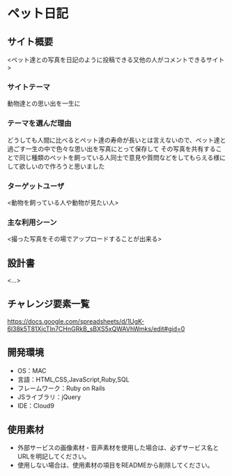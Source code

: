 #  ペット日記

## サイト概要
<ペット達との写真を日記のように投稿できる又他の人がコメントできるサイト>

### サイトテーマ
動物達との思い出を一生に

### テーマを選んだ理由
どうしても人間に比べるとペット達の寿命が長いとは言えないので、ペット達と過ごす一生の中で色々な思い出を写真にとって保存して
その写真を共有することで同じ種類のペットを飼っている人同士で意見や質問などをしてもらえる様にして欲しいので作ろうと思いました

### ターゲットユーザ
<動物を飼っている人や動物が見たい人>

### 主な利用シーン
<撮った写真をその場でアップロードすることが出来る>

## 設計書
<...>

## チャレンジ要素一覧
<https://docs.google.com/spreadsheets/d/1UgK-6l38k5T81XjcTIn7CHnGRkB_sBXS5xQWAVhWmks/edit#gid=0>

## 開発環境
- OS：MAC
- 言語：HTML,CSS,JavaScript,Ruby,SQL
- フレームワーク：Ruby on Rails
- JSライブラリ：jQuery
- IDE：Cloud9

## 使用素材
- 外部サービスの画像素材・音声素材を使用した場合は、必ずサービス名とURLを明記してください。
- 使用しない場合は、使用素材の項目をREADMEから削除してください。
